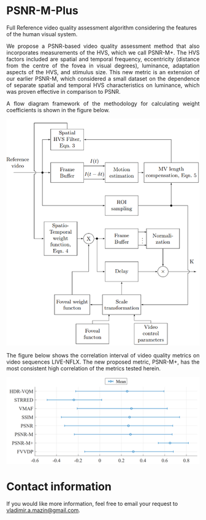 # PSNR-M-Plus
Full Reference video quality assessment algorithm considering the features of the human visual system.

<p align="justify"> We propose a PSNR-based video quality assessment method that also incorporates measurements of the HVS, which we call PSNR-M+. The HVS factors included are spatial and temporal frequency, eccentricity (distance from the centre of the fovea in visual degrees), luminance, adaptation aspects of the HVS, and stimulus size. This new metric is an extension of our earlier PSNR-M, which considered a small dataset on the dependence of separate spatial and temporal HVS characteristics on luminance, which was proven effective in comparison to PSNR.

<p align="justify">A flow diagram framework of the methodology for calculating weight coefficients is shown in the figure below.

![Alt text](Resources/method.png)

<p align="justify">The figure below shows the correlation interval of video quality metrics on video sequences LIVE-NFLX. The new proposed metric, PSNR-M+, has the most consistent high correlation of the metrics tested herein.

![Alt text](Resources/results.png?raw=true "Title 2")

# Contact information

If you would like more information, feel free to email your request to vladimir.a.mazin@gmail.com.

